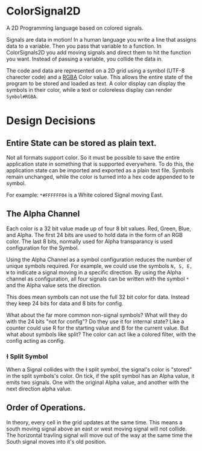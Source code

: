 # ColorSignal2D
A 2D Programming language based on colored signals.

Signals are data in motion! In a human language you write a line that assigns data to a variable. Then you pass that variable to a function. In ColorSignals2D you add moving signals and direct them to hit the function you want. Instead of passing a variable, you collide the data in.


The code and data are represented on a 2D grid using a symbol (UTF-8 charecter code) and a [RGBA](https://en.wikipedia.org/wiki/RGBA_color_model) Color value. This allows the entire state of the program to be stored and loaded as text. A color display can display the symbols in their color, while a text or coloreless display can render `Symbol#RGBA`.




# Design Decisions

## Entire State can be stored as plain text.

Not all formats support color. So it must be possible to save the entire application state in something that is supported everywhere. To do this, the application state can be imported and exported as a plain text file. Symbols remain unchanged, while the color is turned into a hex code appended to te symbol.

For example: `*#FFFFFF04` is a White colored Signal moving East.


## The Alpha Channel

Each color is a 32 bit value made up of four 8 bit values. Red, Green, Blue, and Alpha. The first 24 bits are used to hold data in the form of an RGB color. The last 8 bits, normally used for Alpha transparancy is used configuration for the Symbol. 

Using the Alpha Channel as a symbol configuration reduces the number of unique symbols required. For example, we could use the symbols `N, S, E, W` to indicate a signal moving in a specific direction. By using the Alpha channel as configuration, all four signals can be written with the symbol `*` and the Alpha value sets the direction.

This does mean symbols can not use the full 32 bit color for data. Instead they keep 24 bits for data and 8 bits for config.

What about the far more common non-signal symbols? What will they do with the 24 bits "not for config"? Do they use it for internal state? Like a counter could use R for the starting value and B for the current value. But what about symbols like split? The color can act like a colored filter, with the config acting as config.

### Ɨ Split Symbol

When a Signal collides with the Ɨ split symbol, the signal's color is "stored" in the split symbols's color. On tick, if the split symbol has an Alpha value, it emits two signals. One with the original Alpha value, and another with the next direction alpha value.


## Order of Operations.

In theory, every cell in the grid updates at the same time. This means a south moving signal above an east or west moving signal will not collide. The horizontal travling signal will move out of the way at the same time the South signal moves into it's old position.

